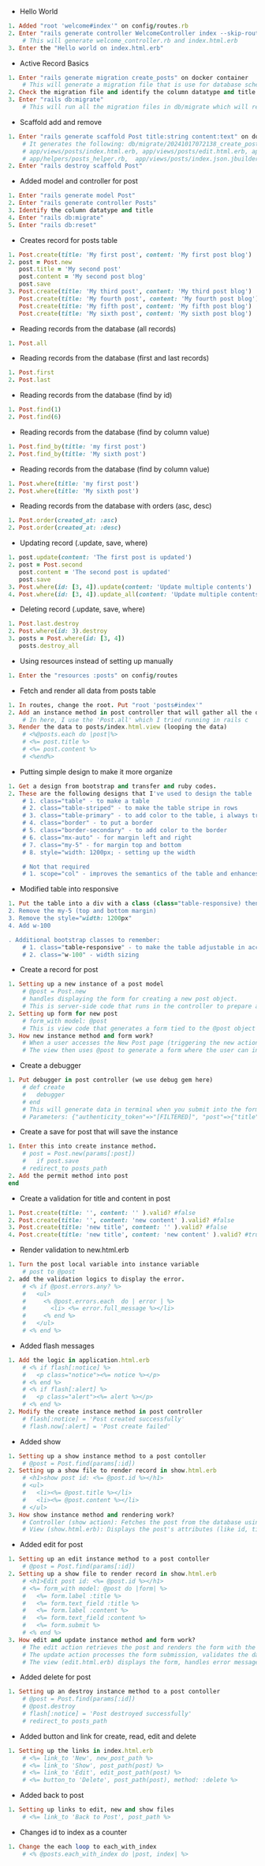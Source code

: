 * Hello World
```ruby =
1. Added "root 'welcome#index'" on config/routes.rb
2. Enter "rails generate controller WelcomeController index --skip-routes --no-test-framework" on /usr/src/app which is the docker container
    # This will generate welcome_controller.rb and index.html.erb
3. Enter the "Hello world on index.html.erb"
```

* Active Record Basics
```ruby =
1. Enter "rails generate migration create_posts" on docker container
    # This will generate a migration file that is use for database schema
2. Check the migration file and identify the column datatype and title
3. Enter "rails db:migrate"
    # This will run all the migration files in db/migrate which will reflect in the db/schema
```

* Scaffold add and remove
```ruby = 
1. Enter "rails generate scaffold Post title:string content:text" on docker container
    # It generates the following: db/migrate/20241017072138_create_posts.rb, app/models/post.rb,  app/controllers/posts_controller.rb,
    # app/views/posts/index.html.erb, app/views/posts/edit.html.erb, app/views/posts/show.html.erb, app/views/posts/new.html.erb, app/views/posts/_form.html.erb, app/views/posts/_post.html.erb
    # app/helpers/posts_helper.rb,  app/views/posts/index.json.jbuilder, app/views/posts/show.json.jbuilder, app/views/posts/_post.json.jbuilder
2. Enter "rails destroy scaffold Post"
```

* Added model and controller for post
```ruby =
1. Enter "rails generate model Post"
2. Enter "rails generate controller Posts"
3. Identify the column datatype and title
4. Enter "rails db:migrate"
5. Enter "rails db:reset"
```

* Creates record for posts table
```ruby =
1. Post.create(title: 'My first post', content: 'My first post blog')
2. post = Post.new                      
   post.title = 'My second post'           
   post.content = 'My second post blog'
   post.save 
3. Post.create(title: 'My third post', content: 'My third post blog')
   Post.create(title: 'My fourth post', content: 'My fourth post blog')
   Post.create(title: 'My fifth post', content: 'My fifth post blog')
   Post.create(title: 'My sixth post', content: 'My sixth post blog')
```

* Reading records from the database (all records)
```ruby =
1. Post.all
```

* Reading records from the database (first and last records)
```ruby =
1. Post.first
2. Post.last
```

* Reading records from the database (find by id)
```ruby =
1. Post.find(1)
2. Post.find(6)
```

* Reading records from the database (find by column value)
```ruby =
1. Post.find_by(title: 'my first post')
2. Post.find_by(title: 'My sixth post')
```

* Reading records from the database (find by column value)
```ruby =
1. Post.where(title: 'my first post')
2. Post.where(title: 'My sixth post')
```

* Reading records from the database with orders (asc, desc)
```ruby =
1. Post.order(created_at: :asc)
2. Post.order(created_at: :desc)
```

* Updating record (.update, save, where)
```ruby =
1. post.update(content: 'The first post is updated') 
2. post = Post.second
   post.content = 'The second post is updated'
   post.save
3. Post.where(id: [3, 4]).update(content: 'Update multiple contents')
4. Post.where(id: [3, 4]).update_all(content: 'Update multiple contents with update_all')
```

* Deleting record (.update, save, where)
```ruby =
1. Post.last.destroy
2. Post.where(id: 3).destroy
3. posts = Post.where(id: [3, 4])
   posts.destroy_all
```

* Using resources instead of setting up manually
```ruby =
1. Enter the "resources :posts" on config/routes
```

* Fetch and render all data from posts table
```ruby =
1. In routes, change the root. Put "root 'posts#index'"
2. Add an instance method in post controller that will gather all the data.
    # In here, I use the 'Post.all' which I tried running in rails c
3. Render the data to posts/index.html.view (looping the data)
    # <%@posts.each do |post|%>
    # <%= post.title %>
    # <%= post.content %>
    # <%end%>
```

* Putting simple design to make it more organize
```ruby =
1. Get a design from bootstrap and transfer and ruby codes.
2. These are the following designs that I've used to design the table
    # 1. class="table" - to make a table
    # 2. class="table-striped" - to make the table stripe in rows
    # 3. class="table-primary" - to add color to the table, i always tried putting it in each rows that worked
    # 4. class="border" - to put a border
    # 5. class="border-secondary" - to add color to the border
    # 6. class="mx-auto" - for margin left and right
    # 7. class="my-5" - for margin top and bottom
    # 8. style="width: 1200px; - setting up the width

    # Not that required
    # 1. scope="col" - improves the semantics of the table and enhances accessibility by clearly identifying column headers.
```

* Modified table into responsive
```ruby =
1. Put the table into a div with a class (class="table-responsive) then add the margin (m-5)
2. Remove the my-5 (top and bottom margin)
3. Remove the style="width: 1200px"
4. Add w-100

. Additional bootstrap classes to remember:
    # 1. class="table-responsive" - to make the table adjustable in accordance to screen size
    # 2. class="w-100" - width sizing
```

* Create a record for post
```ruby =
1. Setting up a new instance of a post model 
    # @post = Post.new
    # handles displaying the form for creating a new post object.
    # This is server-side code that runs in the controller to prepare a new Post object for the view.
2. Setting up form for new post
    # form_with model: @post 
    # This is view code that generates a form tied to the @post object for the user to fill out.
3. How new instance method and form work?
    # When a user accesses the New Post page (triggering the new action), the controller creates a new Post instance and assigns it to @post.
    # The view then uses @post to generate a form where the user can input the title and content for the new post.
```

* Create a debugger
```ruby =
1. Put debugger in post controller (we use debug gem here)
    # def create
    #   debugger
    # end
    # This will generate data in terminal when you submit into the form
    # Parameters: {"authenticity_token"=>"[FILTERED]", "post"=>{"title"=>"sdsds", "content"=>"dsdsd"}, "commit"=>"Create Post"}
```

* Create a save for post that will save the instance
```ruby =
1. Enter this into create instance method.     
    # post = Post.new(params[:post])
    #   if post.save
    # redirect_to posts_path
2. Add the permit method into post
end
```

* Create a validation for title and content in post
```ruby =
1. Post.create(title: '', content: '' ).valid? #false
2. Post.create(title: '', content: 'new content' ).valid? #false
3. Post.create(title: 'new title', content: '' ).valid? #false
4. Post.create(title: 'new title', content: 'new content' ).valid? #true
```

* Render validation to new.html.erb
```ruby =
1. Turn the post local variable into instance variable 
    # post to @post
2. add the validation logics to display the error.
    # <% if @post.errors.any? %>
    #   <ul>
    #     <% @post.errors.each  do | error | %>
    #       <li> <%= error.full_message %></li>
    #     <% end %>
    #   </ul>
    # <% end %>
```

* Added flash messages
```ruby = 
1. Add the logic in application.html.erb
    # <% if flash[:notice] %>
    #   <p class="notice"><%= notice %></p>
    # <% end %>
    # <% if flash[:alert] %>
    #   <p class="alert"><%= alert %></p>
    # <% end %>
2. Modify the create instance method in post controller
    # flash[:notice] = 'Post created successfully'
    # flash.now[:alert] = 'Post create failed'
```

* Added show
```ruby =
1. Setting up a show instance method to a post contoller
    # @post = Post.find(params[:id])
2. Setting up a show file to render record in show.html.erb
    # <h1>show post id: <%= @post.id %></h1>
    # <ul>
    #   <li><%= @post.title %></li>
    #   <li><%= @post.content %></li>
    # </ul>
3. How show instance method and rendering work?
    # Controller (show action): Fetches the post from the database using the id passed in the URL and assigns it to @post.
    # View (show.html.erb): Displays the post's attributes (like id, title, content) using the @post variable set by the controller.
```

* Added edit for post
```ruby =
1. Setting up an edit instance method to a post contoller
    # @post = Post.find(params[:id])
2. Setting up a show file to render record in show.html.erb
    # <h1>Edit post id: <%= @post.id %></h1>
    # <%= form_with model: @post do |form| %>
    #   <%= form.label :title %>
    #   <%= form.text_field :title %>
    #   <%= form.label :content %>
    #   <%= form.text_field :content %>
    #   <%= form.submit %>
    # <% end %>
3. How edit and update instance method and form work?
    # The edit action retrieves the post and renders the form with the post’s current data.
    # The update action processes the form submission, validates the data, and either updates the post or displays error messages if validation fails.
    # The view (edit.html.erb) displays the form, handles error messages, and submits the updated data to the server.
```

* Added delete for post
```ruby =
1. Setting up an destroy instance method to a post contoller
    # @post = Post.find(params[:id])
    # @post.destroy
    # flash[:notice] = 'Post destroyed successfully'
    # redirect_to posts_path
```

* Added button and link for create, read, edit and delete
```ruby =
1. Setting up the links in index.html.erb
    # <%= link_to 'New', new_post_path %>
    # <%= link_to 'Show', post_path(post) %>
    # <%= link_to 'Edit', edit_post_path(post) %>
    # <%= button_to 'Delete', post_path(post), method: :delete %>
```

* Added back to post
```ruby =
1. Setting up links to edit, new and show files
    # <%= link_to 'Back to Post', post_path %>
```

* Changes id to index as a counter
```ruby =
1. Change the each loop to each_with_index
    # <% @posts.each_with_index do |post, index| %>
```
